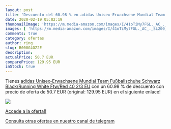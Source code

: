 ```yaml
---
layout: post
title: 'Descuento del 60.98 % en adidas Unisex-Erwachsene Mundial Team Fu'
date: 2020-02-19 05:02:19
thumbnailImage: 'https://m.media-amazon.com/images/I/41oTiMy7FGL._AC_._SL200_.jpg'
images: [ 'https://m.media-amazon.com/images/I/41oTiMy7FGL._AC_._SL200_.jpg' ]
comments: true
category: ofertas
author: ring
slug: B000G4OZ2E
description:
actualPrice: 50.7 EUR
comparePrice: 129.95 EUR
inStock: true
---
```


Tienes [adidas Unisex-Erwachsene Mundial Team Fußballschuhe  Schwarz  Black/Running White Ftw/Red   40 2/3 EU](https://www.amazon.com/dp/B000G4OZ2E/?tag=redken08-20) con un 60.98 % de descuento con precio de oferta de 50.7 EUR (original: 129.95 EUR) en el siguiente enlace!

[![](https://m.media-amazon.com/images/I/41oTiMy7FGL._AC_._SL200_.jpg)](https://www.amazon.com/dp/B000G4OZ2E/?tag=redken08-20)

[Accede a la oferta!!](https://www.amazon.com/dp/B000G4OZ2E/?tag=redken08-20)

[Consulta otras ofertas en nuestro canal de telegram](https://t.me/s/ofertas25)
